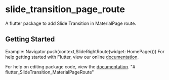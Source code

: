 # slide_transition_page_route

A flutter package to add Slide Transition in MaterialPage route. 

## Getting Started

Example: Navigator.push(context,SlideRightRoute(widget: HomePage()))
For help getting started with Flutter, view our online [documentation](https://github.com/1SouravGhosh/flutter_SlideTransition_MaterialPageRoute.git).

For help on editing package code, view the [documentation](https://flutter.io/developing-packages/).
"# flutter_SlideTransition_MaterialPageRoute" 
